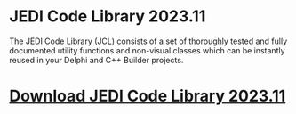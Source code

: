 # JEDI Code Library 2023.11

The JEDI Code Library (JCL) consists of a set of thoroughly tested and fully documented utility functions and non-visual classes which can be instantly reused in your Delphi and C++ Builder projects.

# [Download JEDI Code Library 2023.11](https://developer.team/delphi/35163-jedi-code-library-202412.html)
